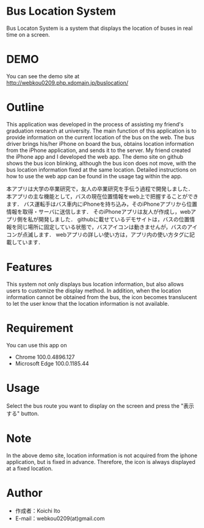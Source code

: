 
# Bus Location System
 
Bus Locaton System is a system that displays the location of buses in real time on a screen.
 
# DEMO
 
You can see the demo site at http://webkou0209.php.xdomain.jp/buslocation/

# Outline

This application was developed in the process of assisting my friend's graduation research at university.
The main function of this application is to provide information on the current location of the bus on the web.
The bus driver brings his/her iPhone on board the bus, obtains location information from the iPhone application, and sends it to the server.
My friend created the iPhone app and I developed the web app.
The demo site on github shows the bus icon blinking, although the bus icon does not move, with the bus location information fixed at the same location.
Detailed instructions on how to use the web app can be found in the usage tag within the app.

本アプリは大学の卒業研究で，友人の卒業研究を手伝う過程で開発しました．
本アプリの主な機能として，バスの現在位置情報をweb上で把握することができます．
バス運転手はバス車内にiPhoneを持ち込み，そのiPhoneアプリから位置情報を取得・サーバに送信します．
そのiPhoneアプリは友人が作成し，webアプリ側を私が開発しました．
githubに載せているデモサイトは，バスの位置情報を同じ場所に固定している状態で，バスアイコンは動きませんが，バスのアイコンが点滅します．
webアプリの詳しい使い方は，アプリ内の使い方タグに記載しています．
 
# Features
 
This system not only displays bus location information, but also allows users to customize the display method.
In addition, when the location information cannot be obtained from the bus, the icon becomes translucent to let the user know that the location information is not available.
 
# Requirement
 
You can use this app on
 
* Chrome 100.0.4896.127
* Microsoft Edge  100.0.1185.44


# Usage

Select the bus route you want to display on the screen and press the "表示する" button.

 
# Note
 
In the above demo site, location information is not acquired from the iphone application, but is fixed in advance.
Therefore, the icon is always displayed at a fixed location.
 
# Author
 
* 作成者：Koichi Ito
* E-mail：webkou0209(at)gmail.com
 
